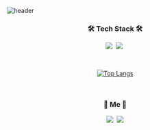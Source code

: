 ![header](https://capsule-render.vercel.app/api?type=soft&color=auto&height=150&section=header&text=JaeMeDev&fontSize=70&animation=twinkling)

<h3 align="center">🛠 Tech Stack 🛠</h3>

<p align="center">
  <img src="https://img.shields.io/badge/Javascript-ffb13b?style=flat-square&logo=javascript&logoColor=white"/></a>&nbsp 
  <img src="https://img.shields.io/badge/css-1572B6?style=flat-square&logo=css3&logoColor=white"/></a>&nbsp 
  <br>
</p>

<br>

<div align='center'>
  
[![Top Langs](https://github-readme-stats.vercel.app/api/top-langs/?username=JaeMeDev&layout=compact&height=50)](https://github.com/anuraghazra/github-readme-stats)
  
</div>

<br>

<h3 align="center"> 🐯 Me 🐯</h3>
<p align="center">
  <a href="https://jaeme.dev"><img src="https://img.shields.io/badge/Tech%20Blog-11B48A?style=flat-square&logo=Vimeo&logoColor=white&link=https://jaeme.dev"/></a>&nbsp
  <a href="mailto:jaeme0406@gmail.com"><img src="https://img.shields.io/badge/Gmail-d14836?style=flat-square&logo=Gmail&logoColor=white&link=jaeme0406@gmail.com"/></a>
</p>
